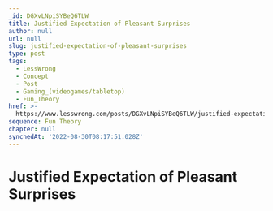 ```yaml
---
_id: DGXvLNpiSYBeQ6TLW
title: Justified Expectation of Pleasant Surprises
author: null
url: null
slug: justified-expectation-of-pleasant-surprises
type: post
tags:
  - LessWrong
  - Concept
  - Post
  - Gaming_(videogames/tabletop)
  - Fun_Theory
href: >-
  https://www.lesswrong.com/posts/DGXvLNpiSYBeQ6TLW/justified-expectation-of-pleasant-surprises
sequence: Fun Theory
chapter: null
synchedAt: '2022-08-30T08:17:51.028Z'
---
```

# Justified Expectation of Pleasant Surprises

